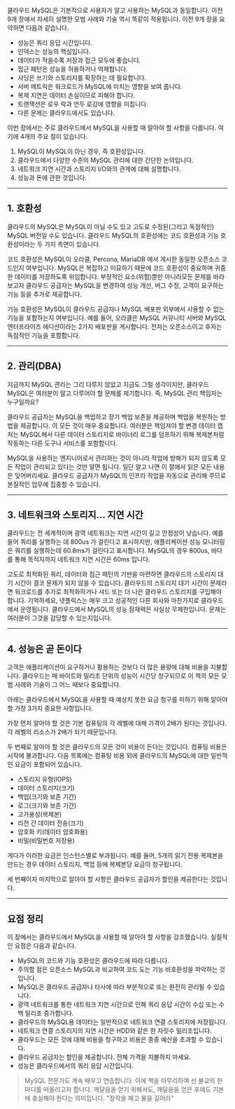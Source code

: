 
클라우드 MySQL은 기본적으로 사용자가 알고 사용하는 MySQL과 동일합니다. 이전 9개 장에서 자세히 설명한 모범 사례와 기술 역시 똑같이 적용됩니다. 이전 9개 장을 요약하면 다음과 같습니다.

- 성능은 쿼리 응답 시간입니다.
- 인덱스는 성능의 핵심입니다.
- 데이터가 적을수록 저장과 접근 모두에 좋습니다.
- 접근 패턴은 성능을 허용하거나 억제합니다.
- 샤딩은 쓰기와 스토리지를 확장하는 데 필요합니다.
- 서버 메트릭은 워크로드가 MySQL에 미치는 영향을 보여 줍니다.
- 복제 지연은 데이터 손실이므로 피해야 합니다.
- 트랜잭션은 로우 락과 언두 로깅에 영향을 미칩니다.
- 다른 문제는 클라우드에서도 있습니다.

이번 장에서는 주로 클라우드에서 MySQL을 사용할 때 알아야 할 사항을 다룹니다. 여기에 4개의 주요 절이 있습니다.

1. MySQL이 MySQL이 아닌 경우, 즉 호환성입니다.
2. 클라우드에서 다양한 수준의 MySQL 관리에 대한 간단한 논의입니다.
3. 네트워크 지연 시간과 스토리지 I/O와의 관계에 대해 설명합니다.
4. 성능과 돈에 관한 것입니다.


---

## 1. 호환성

클라우드의 MySQL은 MySQL이 아닐 수도 있고 고도로 수정된(그리고 독점적인) MySQL 버전일 수도 있습니다. 클라우드 MySQL의 호환성에는 코드 호환성과 기능 호환성이라는 두 가지 측면이 있습니다.

코드 호환성은 MySQL이 오라클, Percona, MariaDB 에서 게시한 동일한 오픈소스 코드인지 여부입니다. MySQL은 복잡하고 미묘하기 때문에 코드 호환성이 중요하며 귀중한 데이터를 저장하도록 위임합니다. 부정적인 요소(위험)뿐만 아니라모든 문제를 바라보고자 클라우드 공급자는 MySQL을 변경하여 성능 개선, 버그 수정, 고객이 요구하는 기능 등을 추가로 제공합니다.

기능 호환성은 MySQL이 클라우드 공급자나 MySQL 배포판 외부에서 사용할 수 없는 기능을 포함하는지 여부입니다. 예를 들어, 오라클은 MySQL 커뮤니티 서버와 MySQL 엔터프라이즈 에디션이라는 2가지 배포판을 게시합니다. 전자는 오픈소스이고 후자는 독점적인 기능을 포함합니다.


---

## 2. 관리(DBA)

지금까지 MySQL 관리는 그리 다루지 않았고 지금도 그럴 생각이지만, 클라우드 MySQL은 여러분이 알고 다루어야 할 문제를 제기합니다. 즉, MySQL 관리 책임자는 누구일까요?

클라우드 공급자는 MySQL을 백업하고 장기 백업 보존을 제공하며 백업을 복원하는 방법을 제공합니다. 이 모든 것이 매우 중요합니다. 여러분은 책임져야 할 변경 데이터 캡처는 MySQL에서 다른 데이터 스토리지로 바이너리 로그를 덤프하기 위해 복제본처럼 작동하는 다른 도구나 서비스를 포함합니다.

MySQL을 사용하는 엔지니어로서 관리하는 것이 아니라 작업에 방해가 되지 않도록 모든 작업이 관리되고 있다는 것만 알면 됩니다. 일단 알고 나면 이 절에서 읽은 모든 내용은 잊어버리세요. 클라우드 공급자가 MySQL의 인프라 작업을 자동으로 관리해 주므로 본질적인 업무에 집중할 수 있습니다.


---

## 3. 네트워크와 스토리지... 지연 시간

클라우드는 전 세계적이며 광역 네트워크는 지연 시간이 길고 안정성이 낮습니다. 예를 들어 쿼리를 실행하는 데 800us 가 걸린다고 표시하지만, 애플리케이션 성능 모니터링은 쿼리를 실행하는데 60.8ms가 걸린다고 표시합니다. MySQL의 경우 800us, 바다를 통해 목적지까지 네트워크 지연 시간은 60ms 입니다.

고도로 최적화된 쿼리, 데이터와 접근 패턴의 기반을 마련하면 클라우드의 스토리지 대기 시간이 결코 문제가 되지 않을 수 있습니다. 클라우드의 스토리지 대기 시간이 문제라면 워크로드를 추가로 최적화하거나 샤드 또는 더 나은 클라우드 스토리지를 구입해야 합니다. 기억하세요, 넷플릭스는 매우 크고 성공적인 다른 회사와 마찬가지로 클라우드에서 운영됩니다. 클라우드에서 MySQL의 성능 잠재력은 사실상 무제한입니다. 문제는 여러분이 그것을 감당할 수 있는지입니다.


---

## 4. 성능은 곧 돈이다

고객은 애플리케이션이 요구하거나 활용하는 것보다 더 많은 용량에 대해 비용을 지불합니다. 클라우드는 매 바이트와 밀리초 단위의 성능이 시간당 청구되므로 이 책의 모든 모범 사례와 기술이 그 어느 때보다 중요합니다.

아래는 클라우드에서 MySQL을 사용할 때 예상치 못한 요금 청구를 피하기 위해 알아야 할 가장 3가지 중요한 사항입니다.

가장 먼저 알아야 할 것은 기본 컴퓨팅의 각 레벨에 대해 가격이 2배가 된다는 것입니다. 각 레벨의 리소스가 2배가 되기 때문입니다.

두 번째로 알아야 할 것은 클라우드의 모든 것이 비용이 든다는 것입니다. 컴퓨팅 비용은 시작에 불과합니다. 다음 목록에는 컴퓨팅 비용 외에 클라우드의 MySQL에 대한 일반적인 요금이 포함되어 있습니다.

- 스토리지 유형(IOPS)
- 데이터 스토리지(크기)
- 백업(크기와 보존 기간)
- 로그(크기와 보존 기간)
- 고가용성(복제본)
- 리전 간 데이터 전송(크기)
- 암호화 키(데이터 암호화용)
- 비밀(비밀번호 저장용)

게다가 이러한 요금은 인스턴스별로 부과됩니다. 예를 들어, 5개의 읽기 전용 복제본을 만드는 경우 데이터 스토리지, 백업 등에 복제본당 요금이 청구됩니다.

세 번째이자 마지막으로 알아야 할 사항은 클라우드 공급자가 할인을 제공한다는 것입니다.


---

## 요점 정리

이 장에서는 클라우드에서 MySQL을 사용할 때 알아야 할 사항을 강조했습니다. 실질적인 요점은 다음과 같습니다.

- MySQL의 코드와 기능 호환성은 클라우드에 따라 다릅니다.
- 주의할 점은 오픈소스 MySQL과 비교하여 코드 도는 기능 비호환성을 파악하는 것입니다.
- MySQL은 클라우드 공급자나 타사에 따라 부분적으로 또는 완전히 관리될 수 있습니다.
- 광역 네트워크를 통한 네트워크 지연 시간으로 인해 쿼리 응답 시간이 수십 또는 수백 밀리초 증가합니다.
- 클라우드의 MySQL용 데이터는 일반적으로 네트워크 연결 스토리지에 저장됩니다.
- 네트워크 연결 스토리지의 지연 시간은 HDD와 같은 한 자릿수 밀리초입니다.
- 클라우드는 모든 것에 대해 비용을 청구하고 비용은 종종 예산을 초과할 수 있습니다.
- 클라우드 공급자는 할인을 제공합니다. 전체 가격을 지불하지 마세요.
- 성능은 클라우드에서의 쿼리 응답 시간입니다.


> MySQL 전문가도 계속 배우고 연습합니다. 이에 책을 마무리하며 선 불교의 한마디를 떠올리고자 합니다. 깨달음을 얻기 위해서도, 깨달음을 얻은 후에도 기본에 충실해야 한다는 의미입니다.
> "장작을 패고 물을 길어라"



